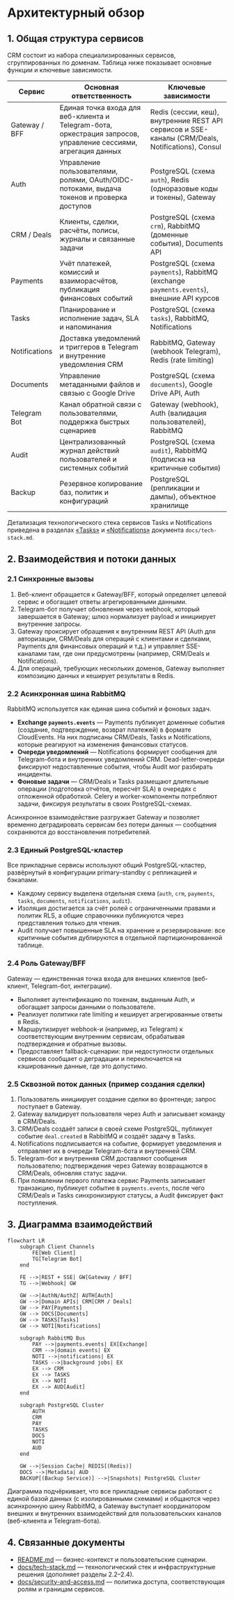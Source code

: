 # Архитектурный обзор

## 1. Общая структура сервисов

CRM состоит из набора специализированных сервисов, сгруппированных по доменам. Таблица ниже показывает основные функции и ключевые зависимости.

| Сервис | Основная ответственность | Ключевые зависимости |
| --- | --- | --- |
| Gateway / BFF | Единая точка входа для веб-клиента и Telegram-бота, оркестрация запросов, управление сессиями, агрегация данных | Redis (сессии, кеш), внутренние REST API сервисов и SSE-каналы (CRM/Deals, Notifications), Consul |
| Auth | Управление пользователями, ролями, OAuth/OIDC-потоками, выдача токенов и проверка доступов | PostgreSQL (схема `auth`), Redis (одноразовые коды и токены), Gateway |
| CRM / Deals | Клиенты, сделки, расчёты, полисы, журналы и связанные задачи | PostgreSQL (схема `crm`), RabbitMQ (доменные события), Documents API |
| Payments | Учёт платежей, комиссий и взаиморасчётов, публикация финансовых событий | PostgreSQL (схема `payments`), RabbitMQ (exchange `payments.events`), внешние API курсов |
| Tasks | Планирование и исполнение задач, SLA и напоминания | PostgreSQL (схема `tasks`), RabbitMQ, Notifications |
| Notifications | Доставка уведомлений и триггеров в Telegram и внутренние уведомления CRM | RabbitMQ, Gateway (webhook Telegram), Redis (rate limiting) |
| Documents | Управление метаданными файлов и связью с Google Drive | PostgreSQL (схема `documents`), Google Drive API, Auth |
| Telegram Bot | Канал обратной связи с пользователями, поддержка быстрых сценариев | Gateway (webhook), Auth (валидация пользователей), RabbitMQ |
| Audit | Централизованный журнал действий пользователей и системных событий | PostgreSQL (схема `audit`), RabbitMQ (подписка на критичные события) |
| Backup | Резервное копирование баз, политик и конфигураций | PostgreSQL (репликации и дампы), объектное хранилище |

Детализация технологического стека сервисов Tasks и Notifications приведена в разделах [«Tasks»](tech-stack.md#tasks) и [«Notifications»](tech-stack.md#notifications) документа `docs/tech-stack.md`.

## 2. Взаимодействия и потоки данных

### 2.1 Синхронные вызовы

1. Веб-клиент обращается к Gateway/BFF, который определяет целевой сервис и обогащает ответы агрегированными данными.
2. Telegram-бот получает обновления через webhook, который завершается в Gateway; шлюз нормализует payload и инициирует внутренние запросы.
3. Gateway проксирует обращения к внутренним REST API (Auth для авторизации, CRM/Deals для операций с клиентами и сделками, Payments для финансовых операций и т.д.) и управляет SSE-каналами там, где они предусмотрены (например, CRM/Deals и Notifications).
4. Для операций, требующих нескольких доменов, Gateway выполняет композицию данных и кеширует результаты в Redis.

### 2.2 Асинхронная шина RabbitMQ

RabbitMQ используется как единая шина событий и фоновых задач.

* **Exchange `payments.events`** — Payments публикует доменные события (создание, подтверждение, возврат платежей) в формате CloudEvents. На них подписаны CRM/Deals, Tasks и Notifications, которые реагируют на изменения финансовых статусов.
* **Очереди уведомлений** — Notifications формирует сообщения для Telegram-бота и внутренних уведомлений CRM. Dead-letter-очереди фиксируют недоставленные события, чтобы Audit мог разбирать инциденты.
* **Фоновые задачи** — CRM/Deals и Tasks размещают длительные операции (подготовка отчётов, пересчёт SLA) в очередях с отложенной обработкой. Celery и worker-компоненты потребляют задачи, фиксируя результаты в своих PostgreSQL-схемах.

Асинхронное взаимодействие разгружает Gateway и позволяет временно деградировать сервисам без потери данных — сообщения сохраняются до восстановления потребителей.

### 2.3 Единый PostgreSQL-кластер

Все прикладные сервисы используют общий PostgreSQL-кластер, развёрнутый в конфигурации primary–standby с репликацией и бэкапами.

* Каждому сервису выделена отдельная схема (`auth`, `crm`, `payments`, `tasks`, `documents`, `notifications`, `audit`).
* Изоляция достигается за счёт ролей с ограниченными правами и политик RLS, а общие справочники публикуются через представления только для чтения.
* Audit получает повышенные SLA на хранение и резервирование: все критичные события дублируются в отдельной партиционированной таблице.

### 2.4 Роль Gateway/BFF

Gateway — единственная точка входа для внешних клиентов (веб-клиент, Telegram-бот, интеграции).

* Выполняет аутентификацию по токенам, выданным Auth, и обогащает запросы данными о пользователе.
* Реализует политики rate limiting и кеширует агрегированные ответы в Redis.
* Маршрутизирует webhook-и (например, из Telegram) к соответствующим внутренним сервисам, обрабатывая подтверждения и обратные вызовы.
* Предоставляет fallback-сценарии: при недоступности отдельных сервисов сообщает о деградации и переключается на кэшированные данные, где это допустимо.

### 2.5 Сквозной поток данных (пример создания сделки)

1. Пользователь инициирует создание сделки во фронтенде; запрос поступает в Gateway.
2. Gateway валидирует пользователя через Auth и записывает команду в CRM/Deals.
3. CRM/Deals создаёт записи в своей схеме PostgreSQL, публикует событие `deal.created` в RabbitMQ и создаёт задачу в Tasks.
4. Notifications подписывается на событие, формирует уведомления и отправляет их в очереди Telegram-бота и внутренней CRM.
5. Telegram-бот и внутренняя CRM доставляют сообщения пользователю; подтверждения через Gateway возвращаются в CRM/Deals, обновляя статус задачи.
6. При появлении первого платежа сервис Payments записывает транзакцию, публикует событие в `payments.events`, после чего CRM/Deals и Tasks синхронизируют статусы, а Audit фиксирует факт поступления.

## 3. Диаграмма взаимодействий

```mermaid
flowchart LR
    subgraph Client Channels
        FE[Web Client]
        TG[Telegram Bot]
    end

    FE -->|REST + SSE| GW[Gateway / BFF]
    TG -->|Webhook| GW

    GW -->|AuthN/AuthZ| AUTH[Auth]
    GW -->|Domain APIs| CRM[CRM / Deals]
    GW --> PAY[Payments]
    GW --> DOCS[Documents]
    GW --> TASKS[Tasks]
    GW --> NOTI[Notifications]

    subgraph RabbitMQ Bus
        PAY -->|payments.events| EX[Exchange]
        CRM -->|domain events| EX
        NOTI -->|notifications| EX
        TASKS -->|background jobs| EX
        EX --> CRM
        EX --> TASKS
        EX --> NOTI
        EX --> AUD[Audit]
    end

    subgraph PostgreSQL Cluster
        AUTH
        CRM
        PAY
        TASKS
        DOCS
        NOTI
        AUD
    end

    GW -->|Session Cache| REDIS[(Redis)]
    DOCS -->|Metadata| AUD
    BACKUP[(Backup Service)] -->|Snapshots| PostgreSQL Cluster
```

Диаграмма подчёркивает, что все прикладные сервисы работают с единой базой данных (с изолированными схемами) и общаются через асинхронную шину RabbitMQ, а Gateway выступает координатором внешних и внутренних взаимодействий для пользовательских каналов (веб-клиента и Telegram-бота).

## 4. Связанные документы

* [README.md](../README.md) — бизнес-контекст и пользовательские сценарии.
* [docs/tech-stack.md](tech-stack.md) — технологический стек и инфраструктурные решения (дополняет разделы 2.2–2.4).
* [docs/security-and-access.md](security-and-access.md) — политика доступа, соответствующая ролям и границам сервисов.
